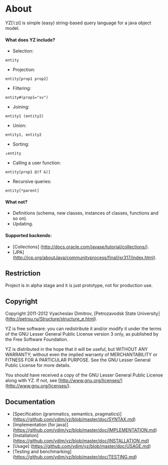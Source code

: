 # About
YZ[ˈiːzi] is simple (easy) string-based query language for a java object model. 

#### What does YZ include?

* Selection:
<pre><code>entity</code></pre>

* Projection:
<pre><code>entity[prop1 prop2]</code></pre>

* Filtering:
<pre><code>entity#(prop1="sv")</code></pre>

* Joining:
<pre><code>entity1 (entity2)</code></pre>

* Union:
<pre><code>entity1, entity2</code></pre>

* Sorting:
<pre><code>↓entity</code></pre>

* Calling a user function:
<pre><code>entity[prop1 @(f &)]</code></pre>

* Recursive queries:
<pre><code>entity[*parent]</code></pre>

#### What not?

* Definitions (schema, new classes, instances of classes, functions and so on).
* Updating.

#### Supported backends:

* [Collections] (http://docs.oracle.com/javase/tutorial/collections/).
* [JPA] (http://jcp.org/aboutJava/communityprocess/final/jsr317/index.html).

## Restriction
Project is in alpha stage and it is just prototype, not for production use.

## Copyright

Copyright 2011-2012 Vyacheslav Dimitrov, [Petrozavodsk State University] (http://petrsu.ru/Structure/structure_e.html).

YZ is free software: you can redistribute it and/or modify it
under the terms of the GNU Lesser General Public License version 3
only, as published by the Free Software Foundation.

YZ is distributed in the hope that it will be useful, but
WITHOUT ANY WARRANTY; without even the implied warranty of
MERCHANTABILITY or FITNESS FOR A PARTICULAR PURPOSE.  See the GNU
Lesser General Public License for more details.

You should have received a copy of the GNU Lesser General Public
License along with YZ.  If not, see [http://www.gnu.org/licenses/] (http://www.gnu.org/licenses/).

## Documentation
* [Specification (grammatics, semantics, pragmatics)] (https://github.com/vdim/yz/blob/master/doc/SYNTAX.md)
* [Implementation (for java)] (https://github.com/vdim/yz/blob/master/doc/IMPLEMENTATION.md)
* [Installation] (https://github.com/vdim/yz/blob/master/doc/INSTALLATION.md)
* [Usage] (https://github.com/vdim/yz/blob/master/doc/USAGE.md)
* [Testing and benchmarking] (https://github.com/vdim/yz/blob/master/doc/TESTING.md)

